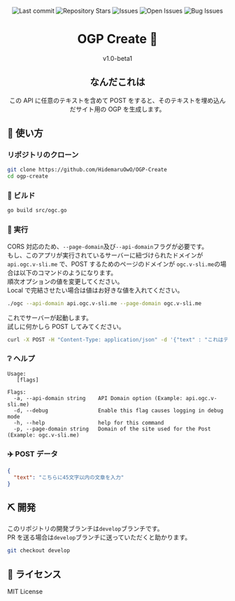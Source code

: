 <div align="center">

![Last commit](https://img.shields.io/github/last-commit/HidemaruOwO/ogp-generate-api?style=flat-square)
![Repository Stars](https://img.shields.io/github/stars/HidemaruOwO/ogp-generate-api?style=flat-square)
![Issues](https://img.shields.io/github/issues/HidemaruOwO/ogp-generate-api?style=flat-square)
![Open Issues](https://img.shields.io/github/issues-raw/HidemaruOwO/ogp-generate-api?style=flat-square)
![Bug Issues](https://img.shields.io/github/issues/HidemaruOwO/ogp-generate-api/bug?style=flat-square)

# OGP Create 🔖

v1.0-beta1

## なんだこれは

この API に任意のテキストを含めて POST をすると、そのテキストを埋め込んだサイト用の OGP を生成します。

</div>

## 🚀 使い方

### リポジトリのクローン

```bash
git clone https://github.com/HidemaruOwO/OGP-Create
cd ogp-create
```

### 🔨 ビルド

```bash
go build src/ogc.go
```

### 💨 実行

CORS 対応のため、`--page-domain`及び`--api-domain`フラグが必要です。  
もし、このアプリが実行されているサーバーに紐づけられたドメインが `api.ogc.v-sli.me` で、POST するためのページのドメインが `ogc.v-sli.me`の場合は以下のコマンドのようになります。  
順次オプションの値を変更してください。  
Local で完結させたい場合は値はお好きな値を入れてください。

```bash
./ogc --api-domain api.ogc.v-sli.me --page-domain ogc.v-sli.me
```

これでサーバーが起動します。  
試しに何かしら POST してみてください。

```bash
curl -X POST -H "Content-Type: application/json" -d '{"text" : "これはテストです"}' http://127.0.0.1:3090/generate
```

### ❔ ヘルプ

```
Usage:
   [flags]

Flags:
  -a, --api-domain string    API Domain option (Example: api.ogc.v-sli.me)
  -d, --debug                Enable this flag causes logging in debug mode
  -h, --help                 help for this command
  -p, --page-domain string   Domain of the site used for the Post (Example: ogc.v-sli.me)
```

### ✈️ POST データ

```json
{
  "text": "こちらに45文字以内の文章を入力"
}
```

## ⛏️ 開発

このリポジトリの開発ブランチは`develop`ブランチです。<br/>
PR を送る場合は`develop`ブランチに送っていただくと助かります。

```bash
git checkout develop
```

## 📜 ライセンス

MIT License
